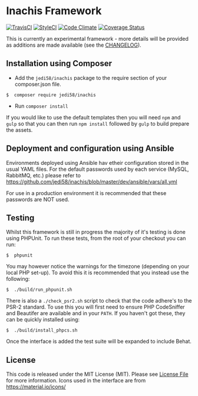 Inachis Framework
=======

[![TravisCI](https://travis-ci.org/jedi58/inachis.svg?branch=master)](https://travis-ci.org/jedi58/inachis)
[![StyleCI](https://styleci.io/repos/12222371/shield)](https://styleci.io/repos/12222371)
[![Code Climate](https://codeclimate.com/github/jedi58/inachis/badges/gpa.svg)](https://codeclimate.com/github/jedi58/inachis)
[![Coverage Status](https://coveralls.io/repos/github/jedi58/inachis/badge.svg?branch=master)](https://coveralls.io/github/jedi58/inachis?branch=master)

This is currently an experimental framework - more details will be provided as additions are made available (see the [CHANGELOG](CHANGELOG.md)).

## Installation using Composer
- Add the `jedi58/inachis` package to the require section of your composer.json file.
```{r, engine='bash', composer_install}
$  composer require jedi58/inachis
```
- Run `composer install`
 
If you would like to use the default templates then you will need `npm` and `gulp` so that you can then run `npm install` followed by `gulp` to build prepare the assets.


## Deployment and configuration using Ansible
Environments deployed using Ansible hav etheir configuration stored in the usual YAML files. For the default passwords used by each service (MySQL, RabbitMQ, etc.) please refer to https://github.com/jedi58/inachis/blob/master/dev/ansible/vars/all.yml

For use in a production environment it is recommended that these passwords are NOT used.


## Testing
Whilst this framework is still in progress the majority of it's testing is done using PHPUnit. To run these tests, from the root of your checkout you can run:

```{r, engine='bash'}
$  phpunit
```

You may however notice the warnings for the timezone (depending on your local PHP set-up). To avoid this it is recommended that you instead use the following:

```{r, engine='bash'}
$  ./build/run_phpunit.sh
```

There is also a `./check_psr2.sh` script to check that the code adhere's to the PSR-2 standard. To use this you will first need to ensure PHP CodeSniffer and Beautifer are available and in your `PATH`. If you haven't got these, they can be quickly installed using:

```{r, engine='bash'}
$  ./build/install_phpcs.sh
```

Once the interface is added the test suite will be expanded to include Behat.


## License
This code is released under the MIT License (MIT). Please see [License File](https://github.com/jedi58/inachis/blob/master/LICENSE) for more information. Icons used in the interface are from https://material.io/icons/
